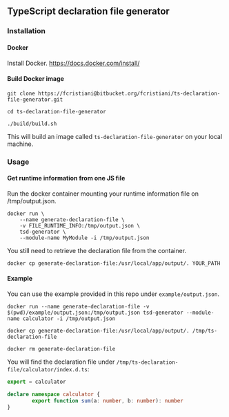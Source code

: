 ## TypeScript declaration file generator

### Installation
#### Docker
Install Docker.
https://docs.docker.com/install/

#### Build Docker image

```shell
git clone https://fcristiani@bitbucket.org/fcristiani/ts-declaration-file-generator.git
```

```shell
cd ts-declaration-file-generator
```

```shell
./build/build.sh
```

This will build an image called `ts-declaration-file-generator` on your local machine.

### Usage
#### Get runtime information from one JS file
Run the docker container mounting your runtime information file on /tmp/output.json.

```shell
docker run \
	--name generate-declaration-file \
	-v FILE_RUNTIME_INFO:/tmp/output.json \
	tsd-generator \
	--module-name MyModule -i /tmp/output.json
```

You still need to retrieve the declaration file from the container.

```shell
docker cp generate-declaration-file:/usr/local/app/output/. YOUR_PATH
```

#### Example
You can use the example provided in this repo under `example/output.json`.

```shell
docker run --name generate-declaration-file -v $(pwd)/example/output.json:/tmp/output.json tsd-generator --module-name calculator -i /tmp/output.json
```

```shell
docker cp generate-declaration-file:/usr/local/app/output/. /tmp/ts-declaration-file
```

```shell
docker rm generate-declaration-file
```

You will find the declaration file under `/tmp/ts-declaration-file/calculator/index.d.ts`:

```typescript
export = calculator

declare namespace calculator {
        export function sum(a: number, b: number): number
}
```